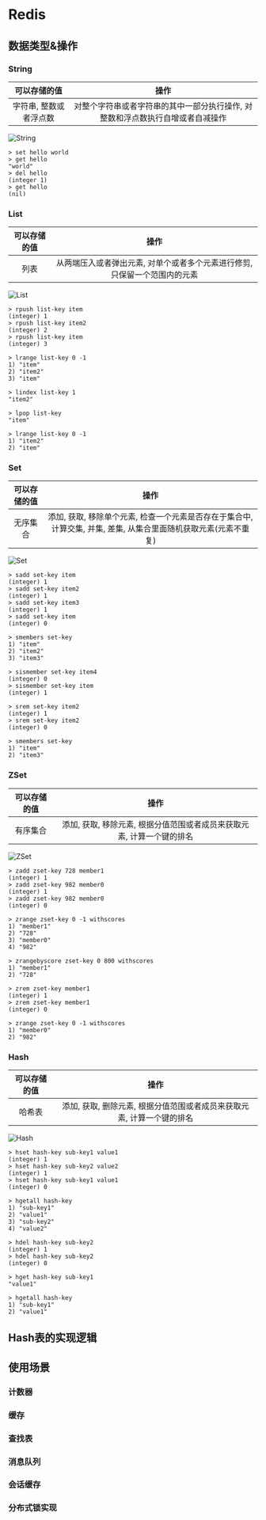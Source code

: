 # Redis

## 数据类型&操作

### String

|      可以存储的值      |                             操作                             |
| :--------------------: | :----------------------------------------------------------: |
| 字符串, 整数或者浮点数 | 对整个字符串或者字符串的其中一部分执行操作, 对整数和浮点数执行自增或者自减操作 |

![String](https://i.loli.net/2020/06/29/3HgbN5azTZ7YU6I.png)

```shell
> set hello world
> get hello 
"world"
> del hello
(integer 1)
> get hello 
(nil)
```





### List

| 可以存储的值 |                             操作                             |
| :----------: | :----------------------------------------------------------: |
|     列表     | 从两端压入或者弹出元素, 对单个或者多个元素进行修剪, 只保留一个范围内的元素 |

![List](https://i.loli.net/2020/06/29/aKjbBSLtIE64Nqn.png)



```shell
> rpush list-key item
(integer) 1
> rpush list-key item2
(integer) 2
> rpush list-key item
(integer) 3

> lrange list-key 0 -1
1) "item"
2) "item2"
3) "item"

> lindex list-key 1
"item2"

> lpop list-key
"item"

> lrange list-key 0 -1
1) "item2"
2) "item"
```



### Set

| 可以存储的值 |                             操作                             |
| :----------: | :----------------------------------------------------------: |
|   无序集合   | 添加, 获取, 移除单个元素, 检查一个元素是否存在于集合中, 计算交集, 并集, 差集, 从集合里面随机获取元素(元素不重复) |

![Set](https://i.loli.net/2020/06/29/vZtX2CVQSbkgBzu.png)

```shell
> sadd set-key item
(integer) 1
> sadd set-key item2
(integer) 1
> sadd set-key item3
(integer) 1
> sadd set-key item
(integer) 0

> smembers set-key
1) "item"
2) "item2"
3) "item3"

> sismember set-key item4
(integer) 0
> sismember set-key item
(integer) 1

> srem set-key item2
(integer) 1
> srem set-key item2
(integer) 0

> smembers set-key
1) "item"
2) "item3"
```



### ZSet

| 可以存储的值 |                             操作                             |
| :----------: | :----------------------------------------------------------: |
|   有序集合   | 添加, 获取, 移除元素, 根据分值范围或者成员来获取元素, 计算一个键的排名 |

![ZSet](https://i.loli.net/2020/06/29/wkTNSHu16B25ejv.png)

```shell
> zadd zset-key 728 member1
(integer) 1
> zadd zset-key 982 member0
(integer) 1
> zadd zset-key 982 member0
(integer) 0

> zrange zset-key 0 -1 withscores
1) "member1"
2) "728"
3) "member0"
4) "982"

> zrangebyscore zset-key 0 800 withscores
1) "member1"
2) "728"

> zrem zset-key member1
(integer) 1
> zrem zset-key member1
(integer) 0

> zrange zset-key 0 -1 withscores
1) "member0"
2) "982"
```



### Hash

| 可以存储的值 |                             操作                             |
| :----------: | :----------------------------------------------------------: |
|    哈希表    | 添加, 获取, 删除元素, 根据分值范围或者成员来获取元素, 计算一个键的排名 |

![Hash](https://i.loli.net/2020/06/29/Qab9lNYhzDKRF3m.png)

```shell
> hset hash-key sub-key1 value1
(integer) 1
> hset hash-key sub-key2 value2
(integer) 1
> hset hash-key sub-key1 value1
(integer) 0

> hgetall hash-key
1) "sub-key1"
2) "value1"
3) "sub-key2"
4) "value2"

> hdel hash-key sub-key2
(integer) 1
> hdel hash-key sub-key2
(integer) 0

> hget hash-key sub-key1
"value1"

> hgetall hash-key
1) "sub-key1"
2) "value1"
```





## Hash表的实现逻辑



## 使用场景

### 计数器

### 缓存

### 查找表

### 消息队列

### 会话缓存

### 分布式锁实现